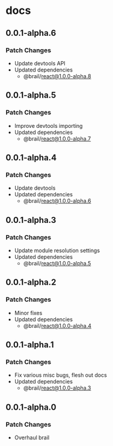 # docs

## 0.0.1-alpha.6

### Patch Changes

- Update devtools API
- Updated dependencies
  - @brail/react@1.0.0-alpha.8

## 0.0.1-alpha.5

### Patch Changes

- Improve devtools importing
- Updated dependencies
  - @brail/react@1.0.0-alpha.7

## 0.0.1-alpha.4

### Patch Changes

- Update devtools
- Updated dependencies
  - @brail/react@1.0.0-alpha.6

## 0.0.1-alpha.3

### Patch Changes

- Update module resolution settings
- Updated dependencies
  - @brail/react@1.0.0-alpha.5

## 0.0.1-alpha.2

### Patch Changes

- Minor fixes
- Updated dependencies
  - @brail/react@1.0.0-alpha.4

## 0.0.1-alpha.1

### Patch Changes

- Fix various misc bugs, flesh out docs
- Updated dependencies
  - @brail/react@1.0.0-alpha.3

## 0.0.1-alpha.0

### Patch Changes

- Overhaul brail
